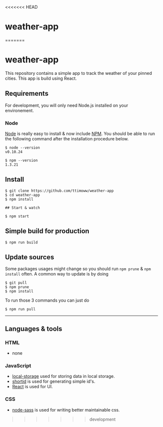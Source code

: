 <<<<<<< HEAD
# weather-app
=======
# weather-app

This repository contains a simple app to track the weather of your pinned cities.
This app is build using React.

## Requirements

For development, you will only need Node.js installed on your environement.

### Node

[Node](http://nodejs.org/) is really easy to install & now include [NPM](https://npmjs.org/).
You should be able to run the following command after the installation procedure
below.

    $ node --version
    v0.10.24

    $ npm --version
    1.3.21

## Install

    $ git clone https://github.com/ttimoww/weather-app
    $ cd weather-app
    $ npm install

    ## Start & watch

    $ npm start

## Simple build for production

    $ npm run build

## Update sources

Some packages usages might change so you should run `npm prune` & `npm install` often.
A common way to update is by doing

    $ git pull
    $ npm prune
    $ npm install

To run those 3 commands you can just do

    $ npm run pull

---

## Languages & tools

### HTML

- none

### JavaScript

- [local-storage](https://www.npmjs.com/package/local-storage) used for storing data in local storage.
- [shortid](https://www.npmjs.com/package/shortid) is used for generating simple id's.
- [React](http://facebook.github.io/react) is used for UI.

### CSS

- [node-sass](https://www.npmjs.com/package/node-sass) is used for writing better maintainable css.
>>>>>>> development
